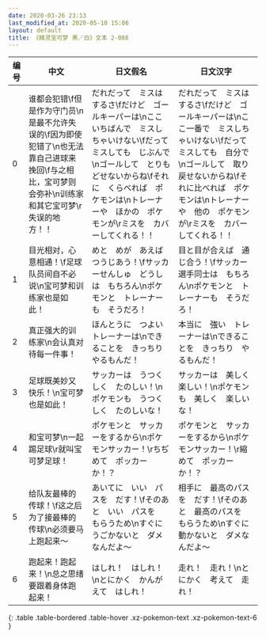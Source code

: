 ```yaml
---
date: 2020-03-26 23:13
last_modified_at: 2020-05-10 15:06
layout: default
title: 《精灵宝可梦 黑／白》文本 2-088
---
```

| 编号 | 中文 | 日文假名 | 日文汉字 |
| ---- | ---- | ---- | --- |
| 0 | 谁都会犯错\f但是作为守门员\n是最不允许失误的\f因为即使犯错了\n也无法靠自己进球来挽回\f与之相比，宝可梦则会弥补\n训练家和其它宝可梦\r失误的地方！！ | だれだって　ミスは　するさ\fだけど　ゴールキーパーは\nここいちばんで　ミスしちゃいけない\fだって　ミスしても　じぶんで\nゴールして　とりもどせないからね\fそれに　くらべれば　ポケモンは\nトレーナーや　ほかの　ポケモンが\rミスを　カバーしてくれる！！ | だれだって　ミスは　するさ\fだけど　ゴールキーパーは\nここ一番で　ミスしちゃいけない\fだって　ミスしても　自分で\nゴールして　取り戻せないからね\fそれに比べれば　ポケモンは\nトレーナーや　他の　ポケモンが\rミスを　カバーしてくれる！！ |
| 1 | 目光相对，心意相通！\f足球队员间自不必说\n宝可梦和训练家也是如此！ | めと　めが　あえば　つうじあう！\fサッカーせんしゅ　どうしは　もちろん\nポケモンと　トレーナーも　そうだろ！ | 目と目が合えば　通じ合う！\fサッカー選手同士は　もちろん\nポケモンと　トレーナーも　そうだろ！ |
| 2 | 真正强大的训练家\n会认真对待每一件事！ | ほんとうに　つよい　トレーナーは\nできることを　きっちり　やるもんだ！ | 本当に　強い　トレーナーは\nできることを　きっちり　やるもんだ！ |
| 3 | 足球既美妙又快乐！\n宝可梦也是如此！ | サッカーは　うつくしく　たのしい！\nポケモンも　うつくしく　たのしいな！ | サッカーは　美しく　楽しい！\nポケモンも　美しく　楽しいな！ |
| 4 | 和宝可梦\n一起踢足球\r就叫宝可梦足球！ | ポケモンと　サッカーをするから\nポケモンサッカー！\rちぢめて　ポッカー　か！？ | ポケモンと　サッカーをするから\nポケモンサッカー！\r縮めて　ポッカー　か！？ |
| 5 | 给队友最棒的传球！\f这之后为了接最棒的传球\n必须要马上跑起来～ | あいてに　いい　パスを　だす！\fそのあと　いい　パスを　もらうため\nすぐに　うごかないと　ダメなんだよ～ | 相手に　最高のパスを　だす！\fそのあと　最高のパスを　もらうため\nすぐに　動かないと　ダメなんだよ～ |
| 6 | 跑起来！跑起来！\n总之思绪要跟着身体跑起来！ | はしれ！　はしれ！\nとにかく　かんがえて　はしれ！ | 走れ！　走れ！\nとにかく　考えて　走れ！ |
{: .table .table-bordered .table-hover .xz-pokemon-text .xz-pokemon-text-6 }